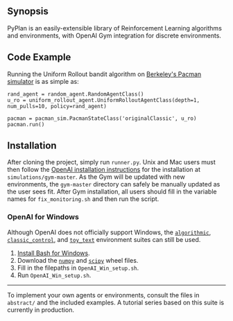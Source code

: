 ## Synopsis

PyPlan is an easily-extensible library of Reinforcement Learning algorithms and environments, with OpenAI Gym integration for discrete environments.

## Code Example

Running the Uniform Rollout bandit algorithm on [Berkeley's Pacman simulator](http://ai.berkeley.edu/project_overview.html) is as simple as:

```
rand_agent = random_agent.RandomAgentClass()
u_ro = uniform_rollout_agent.UniformRolloutAgentClass(depth=1, num_pulls=10, policy=rand_agent)

pacman = pacman_sim.PacmanStateClass('originalClassic', u_ro)
pacman.run()
```

## Installation

After cloning the project, simply run `runner.py`. Unix and Mac users must then follow the [OpenAI installation instructions](https://github.com/openai/gym#installation) for the installation at `simulations/gym-master`. As the Gym will be updated with new environments, the `gym-master` directory can safely be manually updated as the user sees fit. After Gym installation, all users should fill in the variable names for `fix_monitoring.sh` and then run the script.

### OpenAI for Windows

Although OpenAI does not officially support Windows, the [`algorithmic`](https://gym.openai.com/envs#algorithmic), [`classic_control`](https://gym.openai.com/envs#classic_control), and [`toy_text`](https://gym.openai.com/envs#toy_text) environment suites can still be used. 

1) [Install Bash for Windows](https://www.howtogeek.com/249966/how-to-install-and-use-the-linux-bash-shell-on-windows-10/).
2) Download the [`numpy`](http://www.lfd.uci.edu/~gohlke/pythonlibs/#numpy) and [`scipy`](http://www.lfd.uci.edu/~gohlke/pythonlibs/#scipy) wheel files.
3) Fill in the filepaths in `OpenAI_Win_setup.sh`.
4) Run `OpenAI_Win_setup.sh`.

----

To implement your own agents or environments, consult the files in `abstract/` and the included examples. A tutorial series based on this suite is currently in production.
